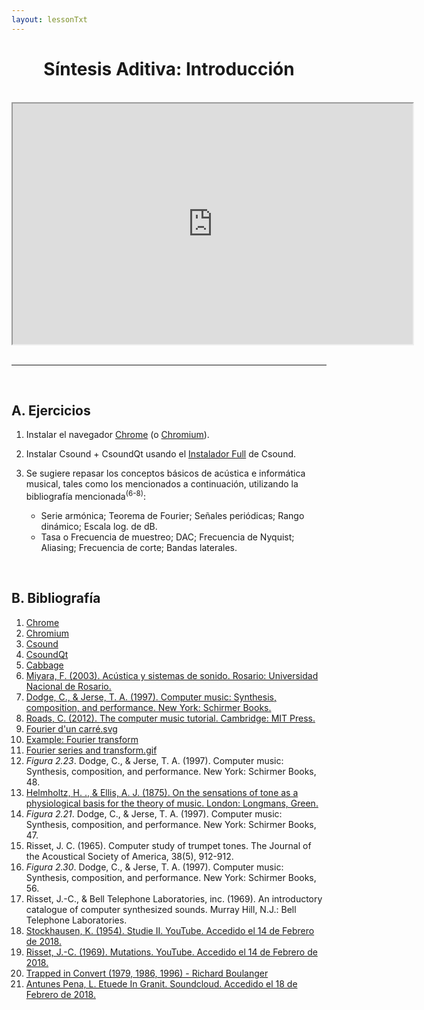```yaml
---
layout: lessonTxt
---
```

# <center>Síntesis Aditiva: Introducción</center>

<br>

<div style="text-align: center;">
<!-- <iframe width="600" height="400" src="https://www.youtube.com/embed/BUfHG6lQLWA"></iframe> -->
<iframe src="https://docs.google.com/file/d/1G3nqC6hJzWuksssTK0V5zqcfoZACTDEq/preview" width="640" height="385" allowfullscreen="true"></iframe>
</div>
<br>
<hr>
<br>

## A. Ejercicios

1. Instalar el navegador <a href="https://www.google.com.ar/chrome/">Chrome</a> (o <a href="http://dev.chromium.org/getting-involved/download-chromium">Chromium</a>).

2. Instalar Csound + CsoundQt usando el <a href="http://csound.com/download.html">Instalador Full</a> de Csound.

3. Se sugiere repasar los conceptos básicos de acústica e informática musical, tales como los mencionados a continuación, utilizando la bibliografía mencionada<sup>(6-8)</sup>: 

      - Serie armónica; Teorema de Fourier; Señales periódicas; Rango dinámico; Escala log. de dB.
      - Tasa o Frecuencia de muestreo; DAC; Frecuencia de Nyquist; Aliasing; Frecuencia de corte; Bandas laterales.

<br>

## B. Bibliografía

1. <a href="https://www.google.com.ar/chrome/">Chrome</a>
2. <a href="http://dev.chromium.org/getting-involved/download-chromium">Chromium</a>
3. <a href="http://csound.com">Csound</a>
4. <a href="https://csoundqt.github.io/">CsoundQt</a>
5. <a href="http://cabbageaudio.com/">Cabbage</a>
6. <a href="https://www.fceia.unr.edu.ar/acustica/libro.htm">Miyara, F. (2003). Acústica y sistemas de sonido. Rosario: Universidad Nacional de Rosario.</a>
7. <a href="https://www.cengage.com/c/computer-music-synthesis-composition-and-performance-2e-dodge">Dodge, C., & Jerse, T. A. (1997). Computer music: Synthesis, composition, and performance. New York: Schirmer Books.</a>
8. <a href="https://mitpress.mit.edu/books/computer-music-tutorial">Roads, C. (2012). The computer music tutorial. Cambridge: MIT Press.</a>
9. <a href="https://commons.wikimedia.org/wiki/File:Fourier_d%27un_carr%C3%A9.svg">Fourier d'un carré.svg</a>
10. <a href="http://pgfplots.net/tikz/examples/fourier-transform/">Example: Fourier transform</a>
11. <a href="https://commons.wikimedia.org/wiki/File:Fourier_series_and_transform.gif">Fourier series and transform.gif</a>
12. <i>Figura 2.23</i>. Dodge, C., & Jerse, T. A. (1997). Computer music: Synthesis, composition, and performance. New York: Schirmer Books, 48.
13. <a href="https://archive.org/details/onsensationsofto00helmrich">Helmholtz, H. ., & Ellis, A. J. (1875). On the sensations of tone as a physiological basis for the theory of music. London: Longmans, Green.</a>
14. <i>Figura 2.21</i>. Dodge, C., & Jerse, T. A. (1997). Computer music: Synthesis, composition, and performance. New York: Schirmer Books, 47.
15. Risset, J. C. (1965). Computer study of trumpet tones. The Journal of the Acoustical Society of America, 38(5), 912-912.
16. <i>Figura 2.30</i>. Dodge, C., & Jerse, T. A. (1997). Computer music: Synthesis, composition, and performance. New York: Schirmer Books, 56.
17. Risset, J.-C., & Bell Telephone Laboratories, inc. (1969). An introductory catalogue of computer synthesized sounds. Murray Hill, N.J.: Bell Telephone Laboratories.
18. <a href="https://www.youtube.com/watch?v=_qi4hgT_d0o">Stockhausen, K. (1954). Studie II. YouTube. Accedido el 14 de Febrero de 2018.</a>
19. <a href="https://www.youtube.com/watch?v=JQRxTGLp8AY">Risset, J.-C. (1969). Mutations. YouTube. Accedido el 14 de Febrero de 2018.</a>
20. <a href="{{site.baseurl}}/lessons/sintesis_aditiva/Trapped_in_Convert.csd">Trapped in Convert (1979, 1986, 1996) - Richard Boulanger</a>
21. <a href="https://soundcloud.com/antunespena/etuede-in-granit">Antunes Pena, L. Etuede In Granit. Soundcloud. Accedido el 18 de Febrero de 2018.</a>

<br>
